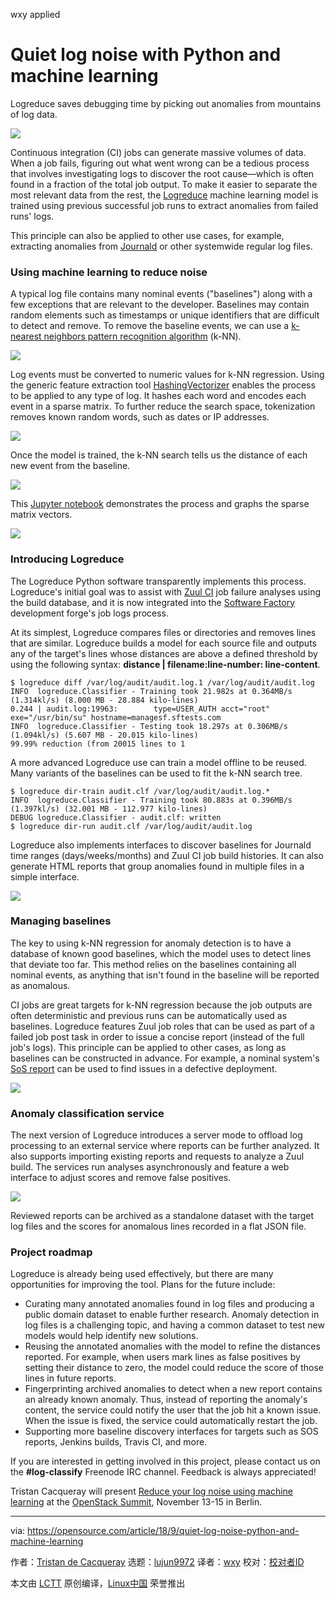 wxy applied

Quiet log noise with Python and machine learning
======

Logreduce saves debugging time by picking out anomalies from mountains of log data.

![](https://opensource.com/sites/default/files/styles/image-full-size/public/lead-images/sound-radio-noise-communication.png?itok=KMNn9QrZ)

Continuous integration (CI) jobs can generate massive volumes of data. When a job fails, figuring out what went wrong can be a tedious process that involves investigating logs to discover the root cause—which is often found in a fraction of the total job output. To make it easier to separate the most relevant data from the rest, the [Logreduce][1] machine learning model is trained using previous successful job runs to extract anomalies from failed runs' logs.

This principle can also be applied to other use cases, for example, extracting anomalies from [Journald][2] or other systemwide regular log files.

### Using machine learning to reduce noise

A typical log file contains many nominal events ("baselines") along with a few exceptions that are relevant to the developer. Baselines may contain random elements such as timestamps or unique identifiers that are difficult to detect and remove. To remove the baseline events, we can use a [k-nearest neighbors pattern recognition algorithm][3] (k-NN).

![](https://opensource.com/sites/default/files/uploads/ml-generic-workflow.png)

Log events must be converted to numeric values for k-NN regression. Using the generic feature extraction tool [HashingVectorizer][4] enables the process to be applied to any type of log. It hashes each word and encodes each event in a sparse matrix. To further reduce the search space, tokenization removes known random words, such as dates or IP addresses.

![](https://opensource.com/sites/default/files/uploads/hashing-vectorizer.png)

Once the model is trained, the k-NN search tells us the distance of each new event from the baseline.

![](https://opensource.com/sites/default/files/uploads/kneighbors.png)

This [Jupyter notebook][5] demonstrates the process and graphs the sparse matrix vectors.

![](https://opensource.com/sites/default/files/uploads/anomaly-detection-with-scikit-learn.png)

### Introducing Logreduce

The Logreduce Python software transparently implements this process. Logreduce's initial goal was to assist with [Zuul CI][6] job failure analyses using the build database, and it is now integrated into the [Software Factory][7] development forge's job logs process.

At its simplest, Logreduce compares files or directories and removes lines that are similar. Logreduce builds a model for each source file and outputs any of the target's lines whose distances are above a defined threshold by using the following syntax: **distance | filename:line-number: line-content**.

```
$ logreduce diff /var/log/audit/audit.log.1 /var/log/audit/audit.log
INFO  logreduce.Classifier - Training took 21.982s at 0.364MB/s (1.314kl/s) (8.000 MB - 28.884 kilo-lines)
0.244 | audit.log:19963:        type=USER_AUTH acct="root" exe="/usr/bin/su" hostname=managesf.sftests.com
INFO  logreduce.Classifier - Testing took 18.297s at 0.306MB/s (1.094kl/s) (5.607 MB - 20.015 kilo-lines)
99.99% reduction (from 20015 lines to 1

```

A more advanced Logreduce use can train a model offline to be reused. Many variants of the baselines can be used to fit the k-NN search tree.

```
$ logreduce dir-train audit.clf /var/log/audit/audit.log.*
INFO  logreduce.Classifier - Training took 80.883s at 0.396MB/s (1.397kl/s) (32.001 MB - 112.977 kilo-lines)
DEBUG logreduce.Classifier - audit.clf: written
$ logreduce dir-run audit.clf /var/log/audit/audit.log
```

Logreduce also implements interfaces to discover baselines for Journald time ranges (days/weeks/months) and Zuul CI job build histories. It can also generate HTML reports that group anomalies found in multiple files in a simple interface.

![](https://opensource.com/sites/default/files/uploads/html-report.png)

### Managing baselines

The key to using k-NN regression for anomaly detection is to have a database of known good baselines, which the model uses to detect lines that deviate too far. This method relies on the baselines containing all nominal events, as anything that isn't found in the baseline will be reported as anomalous.

CI jobs are great targets for k-NN regression because the job outputs are often deterministic and previous runs can be automatically used as baselines. Logreduce features Zuul job roles that can be used as part of a failed job post task in order to issue a concise report (instead of the full job's logs). This principle can be applied to other cases, as long as baselines can be constructed in advance. For example, a nominal system's [SoS report][8] can be used to find issues in a defective deployment.

![](https://opensource.com/sites/default/files/uploads/baselines.png)

### Anomaly classification service

The next version of Logreduce introduces a server mode to offload log processing to an external service where reports can be further analyzed. It also supports importing existing reports and requests to analyze a Zuul build. The services run analyses asynchronously and feature a web interface to adjust scores and remove false positives.

![](https://opensource.com/sites/default/files/uploads/classification-interface.png)

Reviewed reports can be archived as a standalone dataset with the target log files and the scores for anomalous lines recorded in a flat JSON file.

### Project roadmap

Logreduce is already being used effectively, but there are many opportunities for improving the tool. Plans for the future include:

  * Curating many annotated anomalies found in log files and producing a public domain dataset to enable further research. Anomaly detection in log files is a challenging topic, and having a common dataset to test new models would help identify new solutions.
  * Reusing the annotated anomalies with the model to refine the distances reported. For example, when users mark lines as false positives by setting their distance to zero, the model could reduce the score of those lines in future reports.
  * Fingerprinting archived anomalies to detect when a new report contains an already known anomaly. Thus, instead of reporting the anomaly's content, the service could notify the user that the job hit a known issue. When the issue is fixed, the service could automatically restart the job.
  * Supporting more baseline discovery interfaces for targets such as SOS reports, Jenkins builds, Travis CI, and more.



If you are interested in getting involved in this project, please contact us on the **#log-classify** Freenode IRC channel. Feedback is always appreciated!

Tristan Cacqueray will present [Reduce your log noise using machine learning][9] at the [OpenStack Summit][10], November 13-15 in Berlin.

--------------------------------------------------------------------------------

via: https://opensource.com/article/18/9/quiet-log-noise-python-and-machine-learning

作者：[Tristan de Cacqueray][a]
选题：[lujun9972](https://github.com/lujun9972)
译者：[wxy](https://github.com/wxy)
校对：[校对者ID](https://github.com/校对者ID)

本文由 [LCTT](https://github.com/LCTT/TranslateProject) 原创编译，[Linux中国](https://linux.cn/) 荣誉推出

[a]: https://opensource.com/users/tristanc
[1]: https://pypi.org/project/logreduce/
[2]: http://man7.org/linux/man-pages/man8/systemd-journald.service.8.html
[3]: https://en.wikipedia.org/wiki/K-nearest_neighbors_algorithm
[4]: http://scikit-learn.org/stable/modules/generated/sklearn.feature_extraction.text.HashingVectorizer.html
[5]: https://github.com/TristanCacqueray/anomaly-detection-workshop-opendev/blob/master/datasets/notebook/anomaly-detection-with-scikit-learn.ipynb
[6]: https://zuul-ci.org
[7]: https://www.softwarefactory-project.io
[8]: https://sos.readthedocs.io/en/latest/
[9]: https://www.openstack.org/summit/berlin-2018/summit-schedule/speakers/4307
[10]: https://www.openstack.org/summit/berlin-2018/
